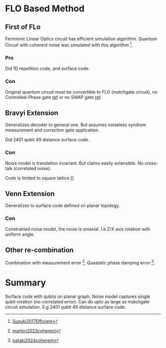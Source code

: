 # FLO Based Method

## First of FLo
Fermionic Linear Optics circuit has efficient simulation algorithm. Quantum Circuit with coherent noise was simulated with this algorithm [^Suzuki2017]. 

### Pro
Did 1D repetition code, and surface code.

### Con
Original quantum circuit must be convertible to FLO (matchgate circuit), no Controlled-Phase gate [ref](https://arxiv.org/pdf/2307.12702) or no SWAP gate [ref](https://arxiv.org/pdf/0804.4050).

## Bravyi Extension
Generalizes decoder to general one. But assumes noiseless syndrom measurement and correction gate application.

Did 2401 qubit 49 distance surface code.

### Con
Noise model is translation invariant. But claims easily extensible. No cross-talk (correlated noise).

Code is limited to square lattice []


## Venn Extension
Generalizes to surface code defined on planar topology.

### Con
Constrained noise model, the noise is uniaxial. I.e Z/X axis rotation with uniform angle. 

## Other re-combination
Combination with measurement error [^marton2023]. 
Quastatic phase damping error [^pataki2024].

# Summary
Surface code with qubits on planar graph. Noise model captures single qubit rotation (no-correlated error). Can do upto as large as matchgate circuit simulation. E.g 2401 qubit 49 distance surface code.

[^Suzuki2017]: [Suzuki2017Efficient](@cite)

[^bravyi2018]: [bravyi2018correcting](@cite)

[^venn2020]: [venn2020error](@cite)

[^marton2023]: [marton2023coherent](@cite)

[^pataki2024]: [pataki2024coherent](@cite)